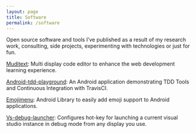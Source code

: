```yaml
---
layout: page
title: Software
permalink: /software
---
```


Open source software and tools I’ve published as a result of my research work, consulting, side projects, experimenting with technologies or just for fun.

[Muditext](https://github.com/pestrada/muditext): Multi display code editor to enhance the web development learning experience.

[Android-tdd-playground](https://github.com/pestrada/android-tdd-playground): An Android application demonstrating TDD Tools and Continuous Integration with TravisCI.

[Emojimenu](https://github.com/pestrada/emojimenu): Android Library to easily add emoji support to Android applications.

[Vs-debug-launcher](https://github.com/pestrada/vs-debug-launcher): Configures hot-key for launching a current visual studio instance in debug mode from any display you use.